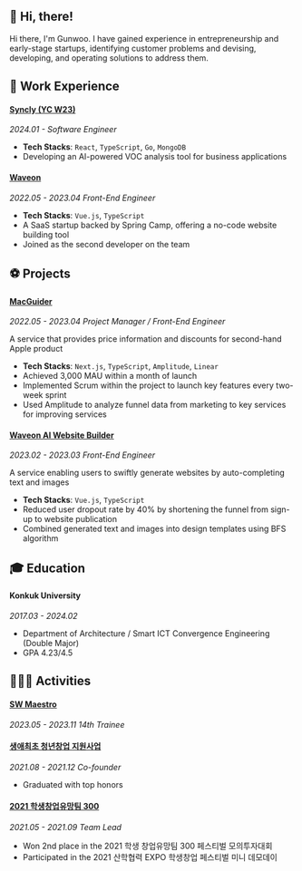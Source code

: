 ## 👋 Hi, there!
Hi there, I'm Gunwoo. I have gained experience in entrepreneurship and early-stage startups, identifying customer problems and devising, developing, and operating solutions to address them.

## 💼 Work Experience

#### [Syncly (YC W23)](https://syncly.app)
*2024.01 - Software Engineer*

- **Tech Stacks**: `React`, `TypeScript`, `Go`, `MongoDB`
- Developing an AI-powered VOC analysis tool for business applications

#### [Waveon](https://waveon.io)
*2022.05 - 2023.04 Front-End Engineer*

- **Tech Stacks**: `Vue.js`, `TypeScript`
- A SaaS startup backed by Spring Camp, offering a no-code website building tool
- Joined as the second developer on the team

## ⚽️ Projects

#### [MacGuider](https://github.com/gwbaik9717/macguider-frontend)
*2022.05 - 2023.04 Project Manager / Front-End Engineer*

A service that provides price information and discounts for second-hand Apple product

- **Tech Stacks**: `Next.js`, `TypeScript`, `Amplitude`, `Linear`
- Achieved 3,000 MAU within a month of launch
- Implemented Scrum within the project to launch key features every two-week sprint
- Used Amplitude to analyze funnel data from marketing to key services for  improving services

#### [Waveon AI Website Builder](https://www.waveon.io/)
*2023.02 - 2023.03 Front-End Engineer*

A service enabling users to swiftly generate websites by auto-completing text and images

- **Tech Stacks**: `Vue.js`, `TypeScript`
- Reduced user dropout rate by 40% by shortening the funnel from sign-up to website publication
- Combined generated text and images into design templates using BFS algorithm


## 🎓 Education

#### Konkuk University
*2017.03 - 2024.02*
- Department of Architecture / Smart ICT Convergence Engineering (Double Major)  
- GPA 4.23/4.5  

## 🚴🏼‍♀️ Activities

#### [SW Maestro](https://www.swmaestro.org/sw/main/main.do) 
*2023.05 - 2023.11 14th Trainee*

#### [생애최초 청년창업 지원사업](https://www.kised.or.kr/menu.es?mid=a10205170000)
*2021.08 - 2021.12 Co-founder*

- Graduated with top honors

#### [2021 학생창업유망팀 300](http://www.u300.kr/)
*2021.05 - 2021.09 Team Lead*

- Won 2nd place in the 2021 학생 창업유망팀 300 페스티벌 모의투자대회
- Participated in the 2021 산학협력 EXPO 학생창업 페스티벌 미니 데모데이
